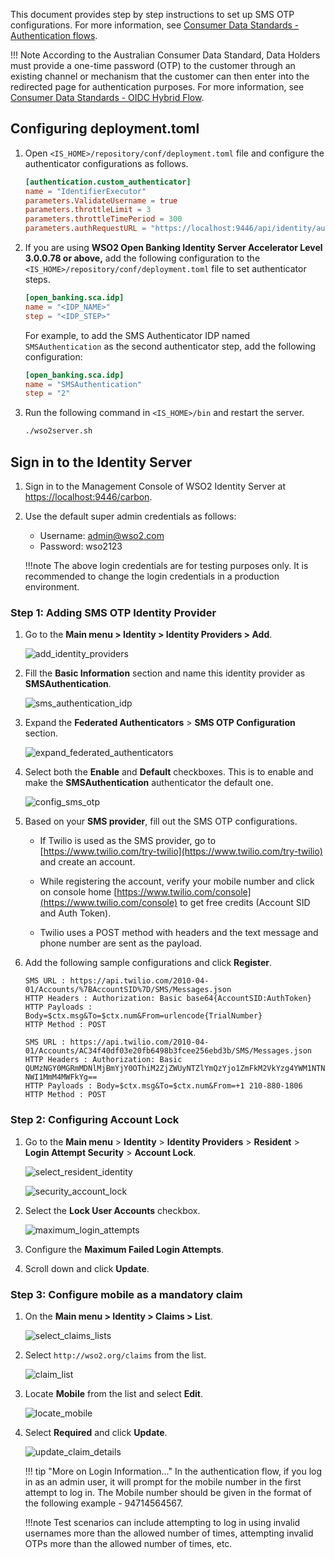 This document provides step by step instructions to set up SMS OTP configurations. For more information, 
see [Consumer Data Standards - Authentication flows](https://consumerdatastandardsaustralia.github.io/standards/#authentication-flows).

!!! Note
    According to the Australian Consumer Data Standard, Data Holders must provide a one-time password (OTP) to the customer 
    through an existing channel or mechanism that the customer can then enter into the redirected page for authentication purposes. 
    For more information, see [Consumer Data Standards - OIDC Hybrid Flow](https://consumerdatastandardsaustralia.github.io/standards/#authentication-flows).

## Configuring deployment.toml

1. Open `<IS_HOME>/repository/conf/deployment.toml` file and configure the authenticator configurations as follows.

     ``` toml
     [authentication.custom_authenticator]
     name = "IdentifierExecutor"
     parameters.ValidateUsername = true
     parameters.throttleLimit = 3
     parameters.throttleTimePeriod = 300
     parameters.authRequestURL = "https://localhost:9446/api/identity/auth/v1.1/data/AuthRequestKey/"
     ```
   
2. If you are using **WSO2 Open Banking Identity Server Accelerator Level 3.0.0.78 or above,** add the following configuration to the `<IS_HOME>/repository/conf/deployment.toml` file to set authenticator steps.

    ```toml
    [open_banking.sca.idp]
    name = "<IDP_NAME>"
    step = "<IDP_STEP>"
    ```

    For example, to add the SMS Authenticator IDP named `SMSAuthentication` as the second authenticator step, add the following configuration:
    ```toml
    [open_banking.sca.idp]
    name = "SMSAuthentication"
    step = "2"
    ```

3. Run the following command in `<IS_HOME>/bin` and restart the server.

     ``` bash
     ./wso2server.sh 
     ```
   
## Sign in to the Identity Server

1. Sign in to the Management Console of WSO2 Identity Server at [https://localhost:9446/carbon](https://localhost:9446/carbon).

2. Use the default super admin credentials as follows:
    - Username: admin@wso2.com
    - Password: wso2123

    !!!note
        The above login credentials are for testing purposes only. It is recommended to change the login credentials in
        a production environment.

### Step 1: Adding SMS OTP Identity Provider

1. Go to the **Main menu > Identity > Identity Providers > Add**.

      ![add_identity_providers](../assets/img/get-started/quick-start-guide/go-to-add-identity-providers.png)

2. Fill the **Basic Information** section and name this identity provider as **SMSAuthentication**.

      ![sms_authentication_idp](../assets/img/get-started/quick-start-guide/sms-authentication-idp.png)

3. Expand the **Federated Authenticators** > **SMS OTP Configuration** section.

      ![expand_federated_authenticators](../assets/img/get-started/quick-start-guide/expand-federated-authenticators.png)

4. Select both the **Enable** and **Default** checkboxes. This is to enable and make the **SMSAuthentication** authenticator the default one.

      ![config_sms_otp](../assets/img/get-started/quick-start-guide/config-sms-otp.png)

5. Based on your **SMS provider**, fill out the SMS OTP configurations. 

    - If Twilio is used as the SMS provider, go to [https://www.twilio.com/try-twilio](https://www.twilio.com/try-twilio) and create an account.
   
    - While registering the account, verify your mobile number and click on console home [https://www.twilio.com/console](https://www.twilio.com/console) 
      to get free credits (Account SID and Auth Token).

    - Twilio uses a POST method with headers and the text message and phone number are sent as the payload.
     
6. Add the following sample configurations and click **Register**.

     ``` tab="Format"
     SMS URL : https://api.twilio.com/2010-04-01/Accounts/%7BAccountSID%7D/SMS/Messages.json
     HTTP Headers : Authorization: Basic base64{AccountSID:AuthToken}
     HTTP Payloads : Body=$ctx.msg&To=$ctx.num&From=urlencode{TrialNumber}
     HTTP Method : POST
     ```

     ``` tab="Sample"
     SMS URL : https://api.twilio.com/2010-04-01/Accounts/AC34f40df03e20fb6498b3fcee256ebd3b/SMS/Messages.json
     HTTP Headers : Authorization: Basic QUMzNGY0MGRmMDNlMjBmYjY0OThiM2ZjZWUyNTZlYmQzYjo1ZmFkM2VkYzg4YWM1NTNiMmFiZjc4 NWI1MmM4MWFkYg==
     HTTP Payloads : Body=$ctx.msg&To=$ctx.num&From=+1 210-880-1806
     HTTP Method : POST
     ```

### Step 2: Configuring Account Lock

1. Go to the **Main menu** > **Identity** > **Identity Providers** > **Resident** > **Login Attempt Security** > **Account Lock**.

      ![select_resident_identity](../assets/img/get-started/quick-start-guide/go-to-resident-identity-providers.png)

      ![security_account_lock](../assets/img/get-started/quick-start-guide/login-security-account-lock.png)

2. Select the **Lock User Accounts** checkbox.

      ![maximum_login_attempts](../assets/img/get-started/quick-start-guide/maximum-failed-login-attempts.png)

3. Configure the **Maximum Failed Login Attempts**. 

4. Scroll down and click **Update**.

### Step 3: Configure mobile as a mandatory claim

1. On the **Main menu > Identity > Claims > List**.

    ![select_claims_lists](../assets/img/get-started/quick-start-guide/go-to-claims-lists.png)

2. Select `http://wso2.org/claims` from the list.

    ![claim_list](../assets/img/get-started/quick-start-guide/update-claims.png)

3. Locate **Mobile** from the list and select **Edit**.

    ![locate_mobile](../assets/img/get-started/quick-start-guide/locate-mobile.png)

4. Select **Required** and click **Update**.

    ![update_claim_details](../assets/img/get-started/quick-start-guide/update-local-claim-details.png)

    !!! tip "More on Login Information..."
         In the authentication flow, if you log in as an admin user, it will prompt for the mobile number in the first
         attempt to log in. The Mobile number should be given in the format of the following example - 94714564567.

    !!!note 
        Test  scenarios can include attempting to log in using invalid usernames more than the allowed number of times, attempting
        invalid OTPs more than the allowed number of times, etc.